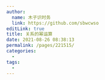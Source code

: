 ```yaml
---
author: 
  name: 木子识时务
  link: https://github.com/sbwcwso
editLink: true
title: 关系的幂运算
date: 2021-08-26 08:38:13
permalink: /pages/221515/
categories: 
  - 
tags: 
  - 
---
```


